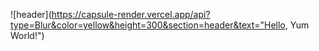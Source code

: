 ![header](https://capsule-render.vercel.app/api?type=Blur&color=yellow&height=300&section=header&text="Hello, Yum World!")
